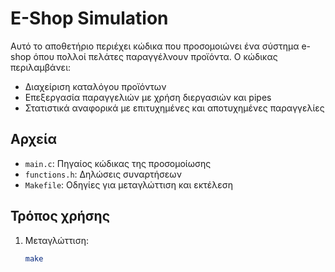 # E-Shop Simulation

Αυτό το αποθετήριο περιέχει κώδικα που προσομοιώνει ένα σύστημα e-shop όπου πολλοί πελάτες παραγγέλνουν προϊόντα. Ο κώδικας περιλαμβάνει:
- Διαχείριση καταλόγου προϊόντων
- Επεξεργασία παραγγελιών με χρήση διεργασιών και pipes
- Στατιστικά αναφορικά με επιτυχημένες και αποτυχημένες παραγγελίες

## Αρχεία
- `main.c`: Πηγαίος κώδικας της προσομοίωσης
- `functions.h`: Δηλώσεις συναρτήσεων
- `Makefile`: Οδηγίες για μεταγλώττιση και εκτέλεση

## Τρόπος χρήσης
1. Μεταγλώττιση:
   ```bash
   make
